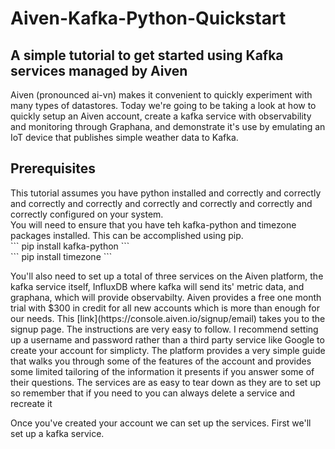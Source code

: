 # Aiven-Kafka-Python-Quickstart
## A simple tutorial to get started using Kafka services managed by Aiven 
<p>
Aiven (pronounced ai-vn) makes it convenient to quickly experiment with many types of datastores.
Today we're going to be taking a look at how to quickly setup an Aiven account, create a kafka service with observability and monitoring through Graphana, and demonstrate it's use by emulating an IoT device that publishes simple weather data to Kafka.
</p>

## Prerequisites
<p> This tutorial assumes you have python installed and correctly and correctly and correctly and correctly and correctly and correctly and correctly and correctly configured on your system.<br>
You will need to ensure that you have teh kafka-python and timezone packages installed. This can be accomplished using pip.<br>
``` 
 pip install kafka-python 
 ```
 <br>
``` 
 pip install timezone
 ```
</p>
<p>
You'll also need to set up a total of three services on the Aiven platform, the kafka service itself, InfluxDB where kafka will send its' metric data, and graphana, which will provide observabilty. Aiven provides a free one month trial with $300 in credit for all new accounts which is more than enough for our needs. This [link](https://console.aiven.io/signup/email) takes you to the signup page. The instructions are very easy to follow.  I recommend setting up a username and password rather than a third party service like Google to create your account for simplicty. The platform provides a very simple guide that walks you through some of the features of the account and provides some limited tailoring of the information it presents if you answer some of their questions.  The services are as easy to tear down as they are to set up so remember that if you need to you can always delete a service and recreate it</p>
<p>
Once you've created your account we can set up the services. First we'll set up a kafka service.

